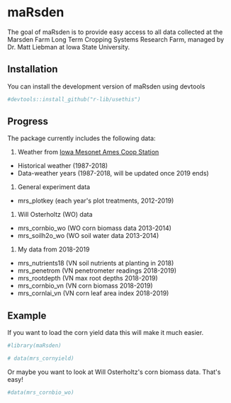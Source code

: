 
<!-- README.md is generated from README.Rmd. Please edit that file -->
maRsden
=======

<!-- badges: start -->
<!-- badges: end -->
The goal of maRsden is to provide easy access to all data collected at the Marsden Farm Long Term Cropping Systems Research Farm, managed by Dr. Matt Liebman at Iowa State University.

Installation
------------

You can install the development version of maRsden using devtools

``` r
#devtools::install_github("r-lib/usethis")
```

Progress
--------

The package currently includes the following data:

1.  Weather from [Iowa Mesonet Ames Coop Station](https://mesonet.agron.iastate.edu/)

-   Historical weather (1987-2018)
-   Data-weather years (1987-2018, will be updated once 2019 ends)

1.  General experiment data

-   mrs\_plotkey (each year's plot treatments, 2012-2019)

1.  Will Osterholtz (WO) data

-   mrs\_cornbio\_wo (WO corn biomass data 2013-2014)
-   mrs\_soilh2o\_wo (WO soil water data 2013-2014)

1.  My data from 2018-2019

-   mrs\_nutrients18 (VN soil nutrients at planting in 2018)
-   mrs\_penetrom (VN penetrometer readings 2018-2019)
-   mrs\_rootdepth (VN max root depths 2018-2019)
-   mrs\_cornbio\_vn (VN corn biomass 2018-2019)
-   mrs\_cornlai\_vn (VN corn leaf area index 2018-2019)

Example
-------

If you want to load the corn yield data this will make it much easier.

``` r
#library(maRsden)

# data(mrs_cornyield)
```

Or maybe you want to look at Will Osterholtz's corn biomass data. That's easy!

``` r
#data(mrs_cornbio_wo)
```
